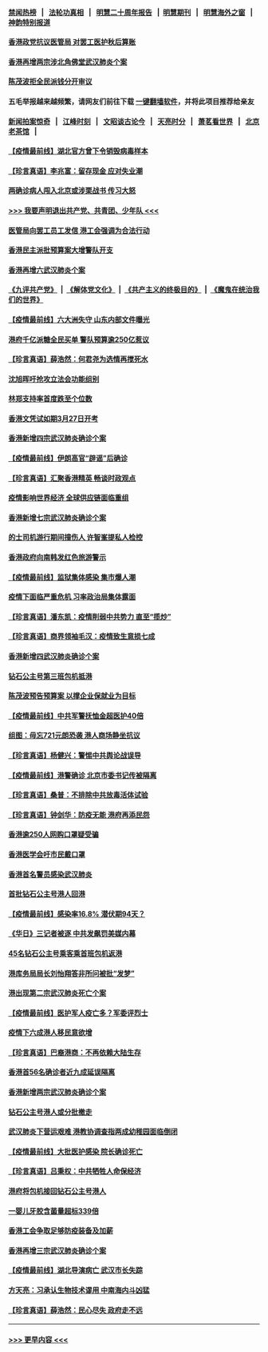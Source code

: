 #### [禁闻热榜](热点新闻.md?=0)  &nbsp;&nbsp;|&nbsp;&nbsp; [法轮功真相](https://github.com/gfw-breaker/truth/blob/master/README.md?=0) &nbsp;&nbsp;|&nbsp;&nbsp; [明慧二十周年报告](https://github.com/gfw-breaker/mh-reports/blob/master/README.md?=0) &nbsp;&nbsp;|&nbsp;&nbsp;[明慧期刊](https://github.com/gfw-breaker/mh-qikan) &nbsp;&nbsp;|&nbsp;&nbsp; [明慧海外之窗](https://github.com/gfw-breaker/mh-news/blob/master/README.md?=0) &nbsp;&nbsp;|&nbsp;&nbsp; [神韵特别报道](https://github.com/gfw-breaker/mh-news/blob/master/shenyun.md?=0)
#### [香港政党抗议医管局 对罢工医护秋后算账](../pages/nsc415/n11901746.md?t=02281902) 
#### [香港再增两宗涉北角佛堂武汉肺炎个案](../pages/nsc415/n11901737.md?t=02281902) 
#### [陈茂波拒全民派钱分开审议](../pages/nsc415/n11901672.md?t=02281902) 
#### 五毛举报越来越频繁，请网友们前往下载 [一键翻墙软件](https://github.com/gfw-breaker/ssr-accounts)，并将此项目推荐给亲友
#### [新闻拍案惊奇](https://github.com/gfw-breaker/banned-news/blob/master/pages/link4.md) &nbsp;&nbsp;|&nbsp;&nbsp; [江峰时刻](https://github.com/gfw-breaker/banned-news/blob/master/pages/link4.md) &nbsp;&nbsp;|&nbsp;&nbsp; [文昭谈古论今](https://github.com/gfw-breaker/banned-news/blob/master/pages/link4.md) &nbsp;&nbsp;|&nbsp;&nbsp; [天亮时分](https://github.com/gfw-breaker/banned-news/blob/master/pages/link4.md) &nbsp;&nbsp;|&nbsp;&nbsp; [萧茗看世界](https://github.com/gfw-breaker/banned-news/blob/master/pages/link4.md) &nbsp;&nbsp;|&nbsp;&nbsp; [北京老茶馆](https://github.com/gfw-breaker/banned-news/blob/master/pages/link4.md) &nbsp;&nbsp;|&nbsp;&nbsp; 
#### [【疫情最前线】湖北官方曾下令销毁病毒样本](../pages/nsc415/n11901518.md?t=02281902) 
#### [【珍言真语】李兆富：留存现金 应对失业潮](../pages/nsc415/n11901448.md?t=02281902) 
#### [两确诊病人闯入北京或涉栗战书 传习大怒](../pages/nsc415/n11901180.md?t=02281902) 
#### [>>> 我要声明退出共产党、共青团、少年队 <<<](https://github.com/begood0513/goodnews/blob/master/quit/letter.md) 
#### [医管局向罢工员工发信 港工会强调为合法行动](../pages/nsc415/n11898870.md?t=02281902) 
#### [香港民主派批预算案大增警队开支](../pages/nsc415/n11898813.md?t=02281902) 
#### [香港再增六武汉肺炎个案](../pages/nsc415/n11898843.md?t=02281902) 
#### [《九评共产党》](https://github.com/begood0513/9ping.md/blob/master/README.md) &nbsp;|&nbsp; [《解体党文化》](../../../../jtdwh.md/blob/master/README.md)  &nbsp;|&nbsp; [《共产主义的终极目的》](../../../../gczydzjmd.md/blob/master/README.md) &nbsp;|&nbsp; [《魔鬼在统治我们的世界》](../../../../mgztzwmdsj.md/blob/master/README.md) 
#### [【疫情最前线】六大洲失守 山东内部文件曝光](../pages/nsc415/n11898455.md?t=02281902) 
#### [港府千亿派糖全民买单 警队预算逾250亿惹议](../pages/nsc415/n11898608.md?t=02281902) 
#### [【珍言真语】薛浩然：何君尧为选情再搅死水](../pages/nsc415/n11898269.md?t=02281902) 
#### [沈旭晖吁抢攻立法会功能组别](../pages/nsc415/n11896084.md?t=02281902) 
#### [林郑支持率首度跌至个位数](../pages/nsc415/n11896058.md?t=02281902) 
#### [香港文凭试如期3月27日开考](../pages/nsc415/n11896055.md?t=02281902) 
#### [香港新增四宗武汉肺炎确诊个案](../pages/nsc415/n11896040.md?t=02281902) 
#### [【疫情最前线】伊朗高官“辟谣”后确诊](../pages/nsc415/n11895902.md?t=02281902) 
#### [【珍言真语】汇聚香港精英 畅谈时政观点](../pages/nsc415/n11895733.md?t=02281902) 
#### [疫情影响世界经济 全球供应链面临重组](../pages/nsc415/n11895634.md?t=02281902) 
#### [香港新增七宗武汉肺炎确诊个案](../pages/nsc415/n11893498.md?t=02281902) 
#### [的士司机游行期间撞伤人 许智峯提私人检控](../pages/nsc415/n11893483.md?t=02281902) 
#### [香港政府向南韩发红色旅游警示](../pages/nsc415/n11893398.md?t=02281902) 
#### [【疫情最前线】监狱集体感染 集市爆人潮](../pages/nsc415/n11893181.md?t=02281902) 
#### [疫情下面临严重危机  习率政治局集体露面](../pages/nsc415/n11893305.md?t=02281902) 
#### [【珍言真语】潘东凯：疫情削弱中共势力 直至“揽炒”](../pages/nsc415/n11892866.md?t=02281902) 
#### [【珍言真语】商界领袖毛汉：疫情致生意损七成](../pages/nsc415/n11890348.md?t=02281902) 
#### [香港新增四武汉肺炎确诊个案](../pages/nsc415/n11890610.md?t=02281902) 
#### [钻石公主号第三班包机抵港](../pages/nsc415/n11890645.md?t=02281902) 
#### [陈茂波预告预算案 以撑企业保就业为目标](../pages/nsc415/n11890574.md?t=02281902) 
#### [【疫情最前线】中共军警抚恤金超医护40倍](../pages/nsc415/n11890458.md?t=02281902) 
#### [组图：毋忘721元朗恐袭 港人商场静坐抗议](../pages/nsc415/n11876882.md?t=02281902) 
#### [【珍言真语】杨健兴：警惕中共舆论战误导](../pages/nsc415/n11888131.md?t=02281902) 
#### [【疫情最前线】港警确诊 北京市委书记传被隔离](../pages/nsc415/n11886872.md?t=02281902) 
#### [【珍言真语】桑普：不排除中共放毒活体试验](../pages/nsc415/n11886832.md?t=02281902) 
#### [【珍言真语】钟剑华：防疫无能 港府再添民怨](../pages/nsc415/n11884504.md?t=02281902) 
#### [香港逾250人网购口罩疑受骗](../pages/nsc415/n11884388.md?t=02281902) 
#### [香港医学会吁市民戴口罩](../pages/nsc415/n11884367.md?t=02281902) 
#### [香港首名警员感染武汉肺炎](../pages/nsc415/n11884357.md?t=02281902) 
#### [首批钻石公主号港人回港](../pages/nsc415/n11884333.md?t=02281902) 
#### [【疫情最前线】感染率16.8% 潜伏期94天？](../pages/nsc415/n11884256.md?t=02281902) 
#### [《华日》三记者被逐 中共发飙罚美媒内幕](../pages/nsc415/n11884184.md?t=02281902) 
#### [45名钻石公主号乘客乘首班包机返港](../pages/nsc415/n11881770.md?t=02281902) 
#### [港库务局局长刘怡翔答非所问被批“发梦”](../pages/nsc415/n11881752.md?t=02281902) 
#### [港出现第二宗武汉肺炎死亡个案](../pages/nsc415/n11881736.md?t=02281902) 
#### [【疫情最前线】医护军人疫亡多？军委评烈士](../pages/nsc415/n11881655.md?t=02281902) 
#### [疫情下六成港人移民意欲增](../pages/nsc415/n11881699.md?t=02281902) 
#### [【珍言真语】巴裔港商：不再依赖大陆生存](../pages/nsc415/n11881126.md?t=02281902) 
#### [香港首56名确诊者近九成延误隔离](../pages/nsc415/n11879079.md?t=02281902) 
#### [香港新增两宗武汉肺炎确诊个案](../pages/nsc415/n11879064.md?t=02281902) 
#### [钻石公主号港人或分批撤走](../pages/nsc415/n11879029.md?t=02281902) 
#### [武汉肺炎下营运艰难 港教协调查指两成幼稚园面临倒闭](../pages/nsc415/n11878989.md?t=02281902) 
#### [【疫情最前线】大批医护感染 院长确诊死亡](../pages/nsc415/n11878595.md?t=02281902) 
#### [【珍言真语】吕秉权：中共牺牲人命保经济](../pages/nsc415/n11878390.md?t=02281902) 
#### [港府将包机接回钻石公主号港人](../pages/nsc415/n11876352.md?t=02281902) 
#### [一婴儿牙胶含菌量超标339倍](../pages/nsc415/n11876336.md?t=02281902) 
#### [香港工会争取足够防疫装备及加薪](../pages/nsc415/n11876313.md?t=02281902) 
#### [香港再增三宗武汉肺炎确诊个案](../pages/nsc415/n11876297.md?t=02281902) 
#### [【疫情最前线】湖北导演病亡 武汉市长失踪](../pages/nsc415/n11876272.md?t=02281902) 
#### [方天亮：习承认生物技术谬用 中南海内斗凶猛](../pages/nsc415/n11873679.md?t=02281902) 
#### [【珍言真语】薛浩然：民心尽失 政府走不远](../pages/nsc415/n11875838.md?t=02281902) 

----
#### [ >>> 更早内容 <<< ](../indexes/nsc415-earlier.md)
